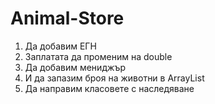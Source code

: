 # Animal-Store
1. Да добавим ЕГН
2. Заплатата да променим на double
3. Да добавим мениджър
4. И да запазим броя на животни в ArrayList
5. Да направим класовете с наследяване
